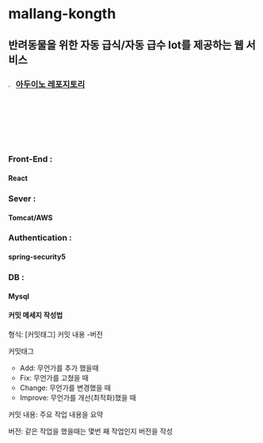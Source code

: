 <h1>mallang-kongth</h1>
<h2>반려동물을 위한 자동 급식/자동 급수 Iot를 제공하는 웹 서비스</h2>
<a href="https://github.com/onejm/ArduinoForMallang-Kongth"><h3><img src="https://github.com/Tarikul-Islam-Anik/Animated-Fluent-Emojis/blob/master/Emojis/Animals/Otter.png" width ="3%"/>아두이노 레포지토리</h3></a>



<h3 data-ke-size="size20"><b>Front-End :</b></h3>
<h4 data-ke-size="size20"><b>React</b></h4>
<h3 data-ke-size="size20"><b>Sever :</b></h3>
<h4 data-ke-size="size20"><b>Tomcat/AWS</b></h4>
<h3 data-ke-size="size20"><b>Authentication :</b></h3>
<h4 data-ke-size="size20"><b>spring-security5</b></h4>
<h3 data-ke-size="size20"><b>DB :</b></h3>
<h4 data-ke-size="size20"><b>Mysql</b></h4>

<h4 data-ke-size="size20"><b>커밋 메세지 작성법</b></h4>
<p data-ke-size="size16">형식: [커밋태그] 커밋 내용 -버전</p>
<p data-ke-size="size16">커밋태그</p>
<ul style="list-style-type: circle;" data-ke-list-type="circle">
<li>Add: 무언가를 추가 했을때</li>
<li>Fix: 무언가를 고쳤을 때</li>
<li>Change: 무언가를 변경했을 때</li>
<li>Improve: 무언가를 개선(최적화)했을 때</li>
</ul>
<p data-ke-size="size16">커밋 내용: 주요 작업 내용을 요약</p>
<p data-ke-size="size16">버전: 같은 작업을 했을때는 몇번 째 작업인지 버전을 작성</p>
